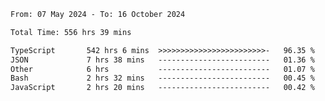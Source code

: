 
<!--START_SECTION:waka-->

```txt
From: 07 May 2024 - To: 16 October 2024

Total Time: 556 hrs 39 mins

TypeScript       542 hrs 6 mins  >>>>>>>>>>>>>>>>>>>>>>>>-   96.35 %
JSON             7 hrs 38 mins   -------------------------   01.36 %
Other            6 hrs           -------------------------   01.07 %
Bash             2 hrs 32 mins   -------------------------   00.45 %
JavaScript       2 hrs 20 mins   -------------------------   00.42 %
```

<!--END_SECTION:waka-->

<!--

### Hi there 👋
**Iam-cesar/Iam-cesar** is a ✨ _special_ ✨ repository because its `README.md` (this file) appears on your GitHub profile.

Here are some ideas to get you started:

- 🔭 I’m currently working on ...
- 🌱 I’m currently learning ...
- 👯 I’m looking to collaborate on ...
- 🤔 I’m looking for help with ...
- 💬 Ask me about ...
- 📫 How to reach me: ...
- 😄 Pronouns: ...
- ⚡ Fun fact: ...
-->
